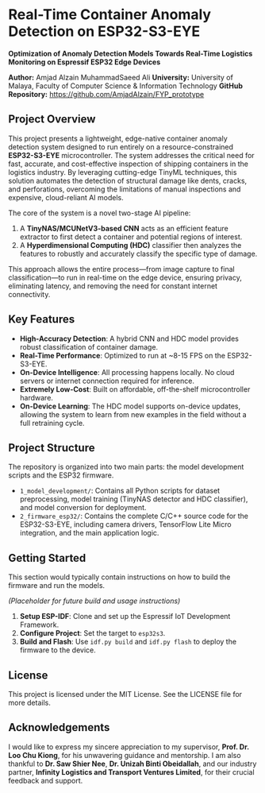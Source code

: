 # Real-Time Container Anomaly Detection on ESP32-S3-EYE

**Optimization of Anomaly Detection Models Towards Real-Time Logistics Monitoring on Espressif ESP32 Edge Devices**

**Author:** Amjad Alzain MuhammadSaeed Ali
**University:** University of Malaya, Faculty of Computer Science & Information Technology
**GitHub Repository:** https://github.com/AmjadAlzain/FYP_prototype

## Project Overview

This project presents a lightweight, edge-native container anomaly detection system designed to run entirely on a resource-constrained **ESP32-S3-EYE** microcontroller. The system addresses the critical need for fast, accurate, and cost-effective inspection of shipping containers in the logistics industry. By leveraging cutting-edge TinyML techniques, this solution automates the detection of structural damage like dents, cracks, and perforations, overcoming the limitations of manual inspections and expensive, cloud-reliant AI models.

The core of the system is a novel two-stage AI pipeline:
1.  A **TinyNAS/MCUNetV3-based CNN** acts as an efficient feature extractor to first detect a container and potential regions of interest.
2.  A **Hyperdimensional Computing (HDC)** classifier then analyzes the features to robustly and accurately classify the specific type of damage.

This approach allows the entire process—from image capture to final classification—to run in real-time on the edge device, ensuring privacy, eliminating latency, and removing the need for constant internet connectivity.

## Key Features

* **High-Accuracy Detection**: A hybrid CNN and HDC model provides robust classification of container damage.
* **Real-Time Performance**: Optimized to run at ~8-15 FPS on the ESP32-S3-EYE.
* **On-Device Intelligence**: All processing happens locally. No cloud servers or internet connection required for inference.
* **Extremely Low-Cost**: Built on affordable, off-the-shelf microcontroller hardware.
* **On-Device Learning**: The HDC model supports on-device updates, allowing the system to learn from new examples in the field without a full retraining cycle.

## Project Structure

The repository is organized into two main parts: the model development scripts and the ESP32 firmware.

* `1_model_development/`: Contains all Python scripts for dataset preprocessing, model training (TinyNAS detector and HDC classifier), and model conversion for deployment.
* `2_firmware_esp32/`: Contains the complete C/C++ source code for the ESP32-S3-EYE, including camera drivers, TensorFlow Lite Micro integration, and the main application logic.

## Getting Started

This section would typically contain instructions on how to build the firmware and run the models.

*(Placeholder for future build and usage instructions)*

1.  **Setup ESP-IDF**: Clone and set up the Espressif IoT Development Framework.
2.  **Configure Project**: Set the target to `esp32s3`.
3.  **Build and Flash**: Use `idf.py build` and `idf.py flash` to deploy the firmware to the device.

## License

This project is licensed under the MIT License. See the LICENSE file for more details.

## Acknowledgements

I would like to express my sincere appreciation to my supervisor, **Prof. Dr. Loo Chu Kiong**, for his unwavering guidance and mentorship. I am also thankful to **Dr. Saw Shier Nee**, **Dr. Unizah Binti Obeidallah**, and our industry partner, **Infinity Logistics and Transport Ventures Limited**, for their crucial feedback and support.
